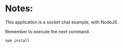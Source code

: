 # Notes:


This application is a socket chat example, with NodeJS.

Remember to execute the next command.

```
npm install
```
